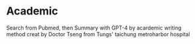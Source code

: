 # Academic 

Search from Pubmed, then Summary with GPT-4 by acardemic writing method
creat by Doctor Tseng from Tungs' taichung metroharbor hospital
